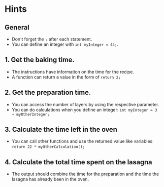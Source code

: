 # Hints

## General

- Don't forget the `;` after each statement.
- You can define an integer with `int myInteger = 44;`.

## 1. Get the baking time.

- The instructions have information on the time for the recipe.
- A function can return a value in the form of `return 2;`

## 2. Get the preparation time.

- You can access the number of layers by using the respective parameter.
- You can do calculations when you define an integer: `int myInteger = 3 + myOtherInteger;`

## 3. Calculate the time left in the oven

- You can call other functions and use the returned value like variables: `return 22 * myOtherCalculation();`

## 4. Calculate the total time spent on the lasagna

- The output should combine the time for the preparation and the time the lasagna has already been in the oven.

